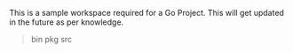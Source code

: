 This is a sample workspace required for a Go Project.
This will get updated in the future as per knowledge.

> bin
> pkg
> src